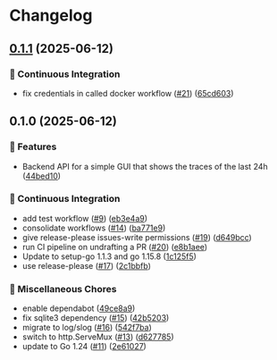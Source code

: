 # Changelog

## [0.1.1](https://github.com/zerok/geotrace/compare/v0.1.0...v0.1.1) (2025-06-12)


### 🤖 Continuous Integration

* fix credentials in called docker workflow ([#21](https://github.com/zerok/geotrace/issues/21)) ([65cd603](https://github.com/zerok/geotrace/commit/65cd603477d1c50dd6c3ac882fd3276d30dc91b9))

## 0.1.0 (2025-06-12)


### 🎉 Features

* Backend API for a simple GUI that shows the traces of the last 24h ([44bed10](https://github.com/zerok/geotrace/commit/44bed10b7c9769604869c0ba45536274e265f331))


### 🤖 Continuous Integration

* add test workflow ([#9](https://github.com/zerok/geotrace/issues/9)) ([eb3e4a9](https://github.com/zerok/geotrace/commit/eb3e4a9edf987f43395d61f6fccfc93d963fa82b))
* consolidate workflows ([#14](https://github.com/zerok/geotrace/issues/14)) ([ba771e9](https://github.com/zerok/geotrace/commit/ba771e952f09f99c673d9002962c6710c04974a9))
* give release-please issues-write permissions ([#19](https://github.com/zerok/geotrace/issues/19)) ([d649bcc](https://github.com/zerok/geotrace/commit/d649bcc98e1d7788853606ac5c84e184807ed9dd))
* run CI pipeline on undrafting a PR ([#20](https://github.com/zerok/geotrace/issues/20)) ([e8b1aee](https://github.com/zerok/geotrace/commit/e8b1aeec0c8bb72b8b67a778d8e80e7126af090b))
* Update to setup-go 1.1.3 and go 1.15.8 ([1c125f5](https://github.com/zerok/geotrace/commit/1c125f5efb274a9355fa269457b219db8681ca76))
* use release-please ([#17](https://github.com/zerok/geotrace/issues/17)) ([2c1bbfb](https://github.com/zerok/geotrace/commit/2c1bbfb3e457d24cd365fab821d18f0505f7ebff))


### 🔧 Miscellaneous Chores

* enable dependabot ([49ce8a9](https://github.com/zerok/geotrace/commit/49ce8a973aabd9a84655831ee7bb3d895f1aaa4b))
* fix sqlite3 dependency ([#15](https://github.com/zerok/geotrace/issues/15)) ([42b5203](https://github.com/zerok/geotrace/commit/42b5203c1bda38d07ee3367c07c7bea1233d7246))
* migrate to log/slog ([#16](https://github.com/zerok/geotrace/issues/16)) ([542f7ba](https://github.com/zerok/geotrace/commit/542f7baaa1f726ef806b89d103bd8f15e6367b14))
* switch to http.ServeMux ([#13](https://github.com/zerok/geotrace/issues/13)) ([d627785](https://github.com/zerok/geotrace/commit/d627785b3b6f9fce1e5401dff35ffc49e584ca1f))
* update to Go 1.24 ([#11](https://github.com/zerok/geotrace/issues/11)) ([2e61027](https://github.com/zerok/geotrace/commit/2e6102745545f9df9490362172940e9644ca9c79))

